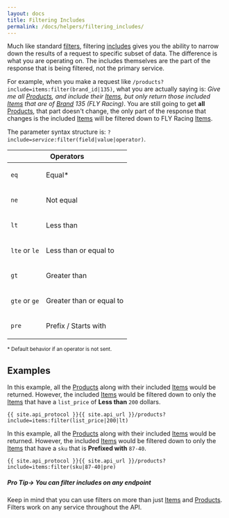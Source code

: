 ```yaml
---
layout: docs
title: Filtering Includes
permalink: /docs/helpers/filtering_includes/
---
```


[var_Brands]: /docs/services/brands
[var_Items]: /docs/services/items
[var_Products]: /docs/services/products
[var_Tags]: /docs/services/tags

[var_Helpers_Filters]: /docs/helpers/filters
[var_Helpers_Includes]: /docs/helpers/includes

Much like standard [filters][var_Helpers_Filters], filtering [includes][var_Helpers_Includes] gives you the ability to narrow down the results of a request to specific subset of data. The difference is what you 
are operating on. The includes themselves are the part of the response that is being filtered, not the primary service.

For example, when you make a request like `/products?include=items:filter(brand_id|135)`, what you are actually saying is: *Give me all [Products][var_Products], and include 
their [Items][var_Items], but only return those included [Items][var_Items] that are of [Brand][var_Brands] 135 (FLY Racing)*. You are still going to get **all** 
[Products][var_Products], that part doesn't change, the only part of the response that changes is the included [Items][var_Items] will be filtered down to FLY Racing 
[Items][var_Items].

The parameter syntax structure is: <code>?include=<span class="text-"><em>service</em></span>:filter(<span class="text-blue">field</span>|<span class="text-green">value</span>|<span class="text-pink">operator</span>)</code>.

<table>
    <thead>
        <tr>
            <th colspan="2">Operators</th>
        </tr>
    </thead>
    <tbody>
        <tr>
            <td>
                <p><code class="text-pink">eq</code></p>
            </td>
            <td>
                <p>Equal<span class="text-pink">*</span></p>
            </td>
        </tr>
        <tr>
            <td>
                <p><code class="text-pink">ne</code></p>
            </td>
            <td>
                <p>Not equal</p>
            </td>
        </tr>
        <tr>
            <td>
                <p><code class="text-pink">lt</code></p>
            </td>
            <td>
                <p>Less than</p>
            </td>
        </tr>
        <tr>
            <td>
                <p><code class="text-pink">lte</code> or <code class="text-pink">le</code></p>
            </td>
            <td>
                <p>Less than or equal to</p>
            </td>
        </tr>
        <tr>
            <td>
                <p><code class="text-pink">gt</code></p>
            </td>
            <td>
                <p>Greater than</p>
            </td>
        </tr>
        <tr>
            <td>
                <p><code class="text-pink">gte</code> or <code class="text-pink">ge</code></p>
            </td>
            <td>
                <p>Greater than or equal to</p>
            </td>
        </tr>
        <tr>
            <td>
                <p><code class="text-pink">pre</code></p>
            </td>
            <td>
                <p>Prefix / Starts with</p>
            </td>
        </tr>
    </tbody>
</table>

<p class="align-right"><small class="text-pink">* Default behavior if an operator is not sent.</small></p>

## Examples

In this example, all the [Products][var_Products] along with their included [Items][var_Items] would be returned. However, the included [Items][var_Items] would be filtered down 
to only the [Items][var_Items] that have a `list_price` of **Less than** `200` dollars.

```
{{ site.api_protocol }}{{ site.api_url }}/products?include=items:filter(list_price|200|lt)
```

In this example, all the [Products][var_Products] along with their included [Items][var_Items] would be returned. However, the included [Items][var_Items] would be filtered down 
to only the [Items][var_Items] that have a `sku` that is **Prefixed with** `87-40`.

```
{{ site.api_protocol }}{{ site.api_url }}/products?include=items:filter(sku|87-40|pre)
```

<div class="note">
    <h5>Pro Tip&rarr; You can filter includes on any endpoint</h5>
    <p>Keep in mind that you can use filters on more than just <a href="">Items</a> and <a href="">Products</a>. Filters work on any service throughout the API.</p>
</div>
